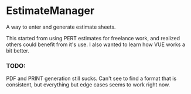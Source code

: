 # EstimateManager
A way to enter and generate estimate sheets.

This started from using PERT estimates for freelance work, and realized others could benefit from it's use. I also wanted to learn how VUE works a bit better.


### TODO:
PDF and PRINT generation still sucks. Can't see to find a format that is consistent, but everything but edge cases seems to work right now.
